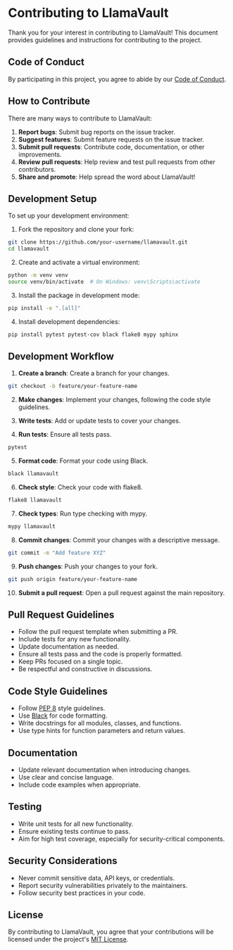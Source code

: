 # Contributing to LlamaVault

Thank you for your interest in contributing to LlamaVault! This document provides guidelines and instructions for contributing to the project.

## Code of Conduct

By participating in this project, you agree to abide by our [Code of Conduct](CODE_OF_CONDUCT.md).

## How to Contribute

There are many ways to contribute to LlamaVault:

1. **Report bugs**: Submit bug reports on the issue tracker.
2. **Suggest features**: Submit feature requests on the issue tracker.
3. **Submit pull requests**: Contribute code, documentation, or other improvements.
4. **Review pull requests**: Help review and test pull requests from other contributors.
5. **Share and promote**: Help spread the word about LlamaVault!

## Development Setup

To set up your development environment:

1. Fork the repository and clone your fork:

```bash
git clone https://github.com/your-username/llamavault.git
cd llamavault
```

2. Create and activate a virtual environment:

```bash
python -m venv venv
source venv/bin/activate  # On Windows: venv\Scripts\activate
```

3. Install the package in development mode:

```bash
pip install -e ".[all]"
```

4. Install development dependencies:

```bash
pip install pytest pytest-cov black flake8 mypy sphinx
```

## Development Workflow

1. **Create a branch**: Create a branch for your changes.

```bash
git checkout -b feature/your-feature-name
```

2. **Make changes**: Implement your changes, following the code style guidelines.

3. **Write tests**: Add or update tests to cover your changes.

4. **Run tests**: Ensure all tests pass.

```bash
pytest
```

5. **Format code**: Format your code using Black.

```bash
black llamavault
```

6. **Check style**: Check your code with flake8.

```bash
flake8 llamavault
```

7. **Check types**: Run type checking with mypy.

```bash
mypy llamavault
```

8. **Commit changes**: Commit your changes with a descriptive message.

```bash
git commit -m "Add feature XYZ"
```

9. **Push changes**: Push your changes to your fork.

```bash
git push origin feature/your-feature-name
```

10. **Submit a pull request**: Open a pull request against the main repository.

## Pull Request Guidelines

- Follow the pull request template when submitting a PR.
- Include tests for any new functionality.
- Update documentation as needed.
- Ensure all tests pass and the code is properly formatted.
- Keep PRs focused on a single topic.
- Be respectful and constructive in discussions.

## Code Style Guidelines

- Follow [PEP 8](https://www.python.org/dev/peps/pep-0008/) style guidelines.
- Use [Black](https://black.readthedocs.io/) for code formatting.
- Write docstrings for all modules, classes, and functions.
- Use type hints for function parameters and return values.

## Documentation

- Update relevant documentation when introducing changes.
- Use clear and concise language.
- Include code examples when appropriate.

## Testing

- Write unit tests for all new functionality.
- Ensure existing tests continue to pass.
- Aim for high test coverage, especially for security-critical components.

## Security Considerations

- Never commit sensitive data, API keys, or credentials.
- Report security vulnerabilities privately to the maintainers.
- Follow security best practices in your code.

## License

By contributing to LlamaVault, you agree that your contributions will be licensed under the project's [MIT License](LICENSE). 
